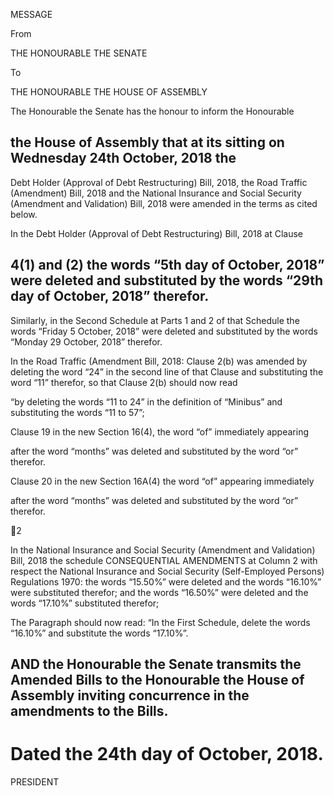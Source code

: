 MESSAGE

From

THE HONOURABLE THE SENATE

To

THE HONOURABLE THE HOUSE OF ASSEMBLY

The Honourable the Senate has the honour to inform the Honourable
## the  House  of  Assembly  that  at its sitting on  Wednesday  24th  October,  2018  the
Debt  Holder  (Approval  of  Debt  Restructuring)  Bill,  2018,  the  Road  Traffic
(Amendment)  Bill,  2018  and  the  National  Insurance  and  Social  Security
(Amendment  and  Validation)  Bill,  2018  were  amended  in  the  terms  as  cited
below.

In the Debt Holder (Approval of Debt Restructuring) Bill, 2018 at Clause
## 4(1) and (2) the words “5th day of October, 2018” were deleted and substituted by the words “29th day of October, 2018” therefor.

Similarly,  in  the  Second  Schedule  at  Parts  1  and  2  of  that  Schedule  the
words  “Friday  5  October,  2018”  were  deleted  and  substituted  by  the  words
“Monday 29 October, 2018” therefor.

In the Road Traffic (Amendment Bill, 2018:
Clause  2(b)  was  amended  by  deleting  the  word  “24”  in  the  second  line  of
that Clause and substituting the word “11” therefor, so that Clause 2(b) should now
read

“by  deleting  the  words  “11  to  24”  in  the  definition  of  “Minibus”  and
substituting the words “11 to 57”;

Clause  19  in  the  new  Section  16(4),  the  word  “of”  immediately  appearing

after the word “months” was deleted and substituted by the word “or” therefor.

Clause 20 in the new Section 16A(4) the word “of” appearing immediately

after the word “months” was deleted and substituted by the word “or” therefor.

2

In  the  National  Insurance  and  Social  Security  (Amendment  and
Validation)  Bill,  2018  the  schedule  CONSEQUENTIAL  AMENDMENTS  at
Column 2 with respect the National Insurance and Social Security (Self-Employed
Persons)  Regulations  1970:  the  words  “15.50%”  were  deleted  and  the  words
“16.10%” were substituted therefor; and the words “16.50%” were deleted and the
words “17.10%” substituted therefor;

The Paragraph should now read:
“In  the  First  Schedule,  delete  the  words  “16.10%”  and  substitute  the
words “17.10%”.

## AND  the  Honourable  the  Senate  transmits  the  Amended  Bills  to  the Honourable the House of Assembly inviting concurrence in the amendments to the Bills.

# Dated the 24th day of October, 2018.

PRESIDENT

